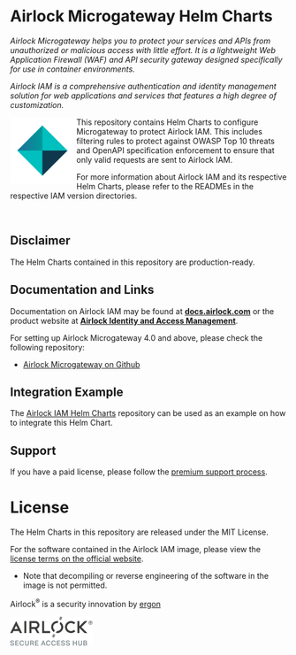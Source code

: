 # Airlock Microgateway Helm Charts

*Airlock Microgateway helps you to protect your services and APIs from unauthorized or malicious access with little effort. It is a lightweight Web Application Firewall (WAF) and API security gateway designed specifically for use in container environments.*

*Airlock IAM is a comprehensive authentication and identity management solution for web applications and services that features a high degree of customization.*

<picture>
<img alt="Airlock IAM" src="https://raw.githubusercontent.com/airlock/iam-helm-charts/main/media/Airlock_IAM_Icon.svg" align="left" width="120">
</picture>

This repository contains Helm Charts to configure Microgateway to protect Airlock IAM. This includes filtering rules to protect against OWASP Top 10 threats and OpenAPI specification enforcement to ensure that only valid requests are sent to Airlock IAM.

For more information about Airlock IAM and its respective Helm Charts, please refer to the READMEs in the respective IAM version directories.

<br/>


## Disclaimer

The Helm Charts contained in this repository are production-ready. 

## Documentation and Links

Documentation on Airlock IAM may be found at **[docs.airlock.com](https://docs.airlock.com/iam/latest/)** or the product website at **[Airlock Identity and Access Management](https://www.airlock.com/en/secure-access-hub/components/iam)**.

For setting up Airlock Microgateway 4.0 and above, please check the following repository:

* [Airlock Microgateway on Github](https://github.com/airlock/microgateway)


## Integration Example

The [Airlock IAM Helm Charts](https://github.com/airlock/iam-helm-charts) repository can be used as an example on how to integrate this Helm Chart.

## Support

If you have a paid license, please follow the [premium support process](https://techzone.ergon.ch/support-process).

# License
The Helm Charts in this repository are released under the MIT License.

For the software contained in the Airlock IAM image, please view the [license terms on the official website](https://www.airlock.com/en/airlock-license).
* Note that decompiling or reverse engineering of the software in the image is not permitted.

Airlock<sup>&#174;</sup> is a security innovation by [ergon](https://www.ergon.ch/en)

<!-- Airlock SAH Logo (different image for light/dark mode) -->
<a href="https://www.airlock.com/en/secure-access-hub/">
<picture>
    <source media="(prefers-color-scheme: dark)"
        srcset="https://raw.githubusercontent.com/airlock/iam-helm-charts/main/media/Airlock_Logo_Negative.png">
    <source media="(prefers-color-scheme: light)"
        srcset="https://raw.githubusercontent.com/airlock/iam-helm-charts/main/media/Airlock_Logo.png">
    <img alt="Airlock Secure Access Hub" src="https://raw.githubusercontent.com/airlock/iam-helm-charts/main/media/Airlock_Logo.png" width="150">
</picture>
</a>
